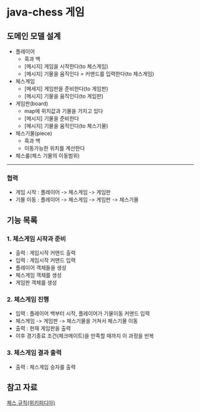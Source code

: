 # java-chess 게임

## 도메인 모델 설계
- 플레이어
    - 흑과 백
    - [메시지] 게임을 시작한다(to 체스게임)
    - [메시지] 기물을 움직인다 = 커맨드를 입력한다(to 체스게임)
- 체스게임
    - [메세지] 게임판을 준비한다(to 게임판)
    - [메시지] 기물을 움직인다(to 게임판)
- 게임판(board)
    - map에 위치값과 기물을 가지고 있다
    - [메시지] 기물을 준비한다
    - [메시지] 기물을 움직인다(to 체스기물)
- 체스기물(piece)
    - 흑과 백
    - 이동가능한 위치를 계산한다
- 체스룰(체스 기물의 이동범위)

---
### 협력
- 게임 시작 : 플레이어 -> 체스게임 -> 게임판   
- 기물 이동 : 플레이어 -> 체스게임 -> 게임판 -> 체스기물

## 기능 목록
### 1. 체스게임 시작과 준비
- 출력 : 게임시작 커맨드 출력
- 입력 : 게임시작 커맨드 입력
- 플레이어 객체들을 생성
- 체스게임 객체를 생성
- 게임판 객체를 생성

### 2. 체스게임 진행
- 입력 : 플레이어 백부터 시작, 플레이어가 기물이동 커맨드 입력
- 체스게임 -> 게임판 -> 체스기물을 거쳐서 체스기물 이동
- 출력 : 현재 게임판을 출력
- 이후 경기종료 조건(체크메이트)을 만족할 때까지 이 과정을 반복 

### 3. 체스게임 결과 출력
- 출력 : 체스게임 승자를 출력

## 참고 자료
[체스 규칙(위키피디아)](https://ko.wikipedia.org/wiki/%EC%B2%B4%EC%8A%A4_%EA%B7%9C%EC%B9%99)